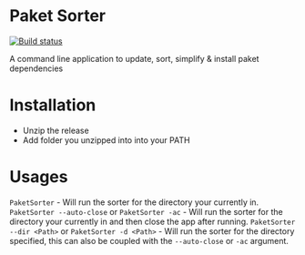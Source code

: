 # Paket Sorter

[![Build status](https://ci.appveyor.com/api/projects/status/t3y8umshr09nwj82/branch/master?svg=true)](https://ci.appveyor.com/project/BlythMeister/paketsorter/branch/master)

A command line application to update, sort, simplify & install paket dependencies

# Installation

* Unzip the release
* Add folder you unzipped into into your PATH

# Usages

`PaketSorter` - Will run the sorter for the directory your currently in.
`PaketSorter --auto-close` or `PaketSorter -ac` - Will run the sorter for the directory your currently in and then close the app after running.
`PaketSorter --dir <Path>` or `PaketSorter -d <Path>` - Will run the sorter for the directory specified, this can also be coupled with the `--auto-close` or `-ac` argument.